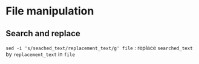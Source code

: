 
# File manipulation

## Search and replace
`sed -i 's/seached_text/replacement_text/g' file` : replace `searched_text` by `replacement_text` in `file`
